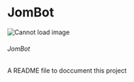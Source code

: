 # JomBot

![Cannot load image](https://raw.githubusercontent.com/HVLrobotics/project-reporting-example/9f3fef09243d8dec53e37df6c821e7fd0ef71b9e/%E2%80%ABimages/logo.png)

###### JomBot

A README file to doccument this project
